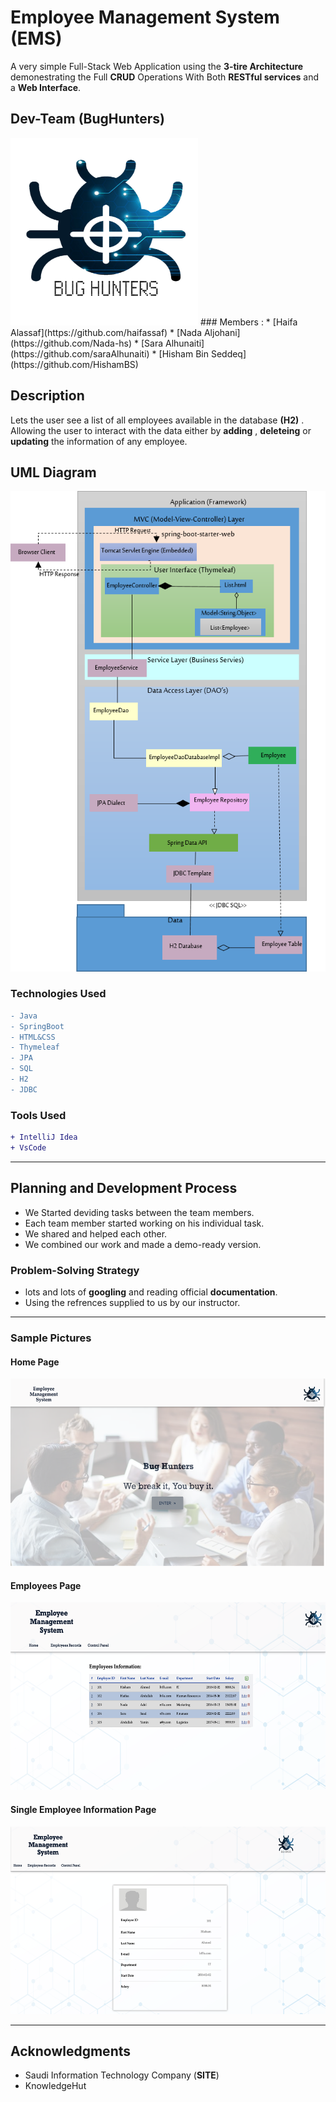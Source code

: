 
# Employee Management System (EMS)

A very simple Full-Stack Web Application using the **3-tire Architecture** demonestrating the Full **CRUD** Operations With Both **RESTful services** and a **Web Interface**. 

## Dev-Team (BugHunters) 
<img src="./ems/src/main/resources/static/img/BUG_HUNTERS.png" height="300px" width="300px">
### Members :
* [Haifa Alassaf](https://github.com/haifassaf)
* [Nada Aljohani](https://github.com/Nada-hs)
* [Sara Alhunaiti](https://github.com/saraAlhunaiti)
* [Hisham Bin Seddeq](https://github.com/HishamBS)

## Description

Lets the user see a list of all employees available in the database **(H2)** . Allowing the user to interact with the data either by **adding** , **deleteing** or **updating** the information of any employee.

## UML Diagram
![Diagram](./extra/3-tier.png)

### Technologies Used

```diff
- Java
- SpringBoot
- HTML&CSS
- Thymeleaf
- JPA
- SQL
- H2
- JDBC
```
### Tools Used

```diff
+ IntelliJ Idea
+ VsCode
```


--- 

## Planning and Development Process

* We Started deviding tasks between the team members.
* Each team member started working on his individual task.
* We shared and helped each other.
* We combined our work and made 
  a demo-ready version.

### Problem-Solving Strategy

* lots and lots of **googling** and reading official **documentation**.
* Using the refrences supplied to us by our instructor.
  

---


### Sample Pictures

#### Home Page
<img src="./extra/home.png" height="300px" width="600px">

#### Employees Page
<img src="./extra/allemp.png" height="300px" width="600px">

#### Single Employee Information Page
<img src="./extra/emp.png" height="300px" width="600px">


---

## Acknowledgments

* Saudi Information Technology Company (**SITE**)
* KnowledgeHut


